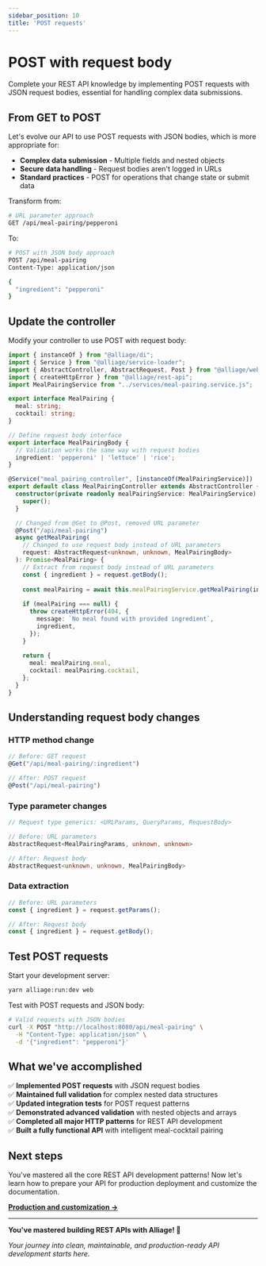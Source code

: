 ```yaml
---
sidebar_position: 10
title: 'POST requests'
---
```


# POST with request body

Complete your REST API knowledge by implementing POST requests with JSON request bodies, essential for handling complex data submissions.

## From GET to POST

Let's evolve our API to use POST requests with JSON bodies, which is more appropriate for:
- **Complex data submission** - Multiple fields and nested objects
- **Secure data handling** - Request bodies aren't logged in URLs
- **Standard practices** - POST for operations that change state or submit data

Transform from:
```bash
# URL parameter approach
GET /api/meal-pairing/pepperoni
```

To:
```bash
# POST with JSON body approach
POST /api/meal-pairing
Content-Type: application/json

{
  "ingredient": "pepperoni"
}
```

## Update the controller

Modify your controller to use POST with request body:

```typescript title="src/controllers/meal-pairing.controller.ts"
import { instanceOf } from "@alliage/di";
import { Service } from "@alliage/service-loader";
import { AbstractController, AbstractRequest, Post } from "@alliage/webserver";
import { createHttpError } from "@alliage/rest-api";
import MealPairingService from "../services/meal-pairing.service.js";

export interface MealPairing {
  meal: string;
  cocktail: string;
}

// Define request body interface
export interface MealPairingBody {
  // Validation works the same way with request bodies
  ingredient: 'pepperoni' | 'lettuce' | 'rice';
}

@Service("meal_pairing_controller", [instanceOf(MealPairingService)])
export default class MealPairingController extends AbstractController {
  constructor(private readonly mealPairingService: MealPairingService) {
    super();
  }

  // Changed from @Get to @Post, removed URL parameter
  @Post("/api/meal-pairing")
  async getMealPairing(
    // Changed to use request body instead of URL parameters
    request: AbstractRequest<unknown, unknown, MealPairingBody>
  ): Promise<MealPairing> {
    // Extract from request body instead of URL parameters
    const { ingredient } = request.getBody();
    
    const mealPairing = await this.mealPairingService.getMealPairing(ingredient);
    
    if (mealPairing === null) {
      throw createHttpError(404, {
        message: `No meal found with provided ingredient`,
        ingredient,
      });
    }
    
    return {
      meal: mealPairing.meal,
      cocktail: mealPairing.cocktail,
    };
  }
}
```

## Understanding request body changes

### HTTP method change
```typescript
// Before: GET request
@Get("/api/meal-pairing/:ingredient")

// After: POST request
@Post("/api/meal-pairing")
```

### Type parameter changes
```typescript
// Request type generics: <URLParams, QueryParams, RequestBody>

// Before: URL parameters
AbstractRequest<MealPairingParams, unknown, unknown>

// After: Request body
AbstractRequest<unknown, unknown, MealPairingBody>
```

### Data extraction
```typescript
// Before: URL parameters
const { ingredient } = request.getParams();

// After: Request body
const { ingredient } = request.getBody();
```

## Test POST requests

Start your development server:

```bash
yarn alliage:run:dev web
```

Test with POST requests and JSON body:

```bash
# Valid requests with JSON bodies
curl -X POST "http://localhost:8080/api/meal-pairing" \
  -H "Content-Type: application/json" \
  -d '{"ingredient": "pepperoni"}'
```

## What we've accomplished

✅ **Implemented POST requests** with JSON request bodies  
✅ **Maintained full validation** for complex nested data structures  
✅ **Updated integration tests** for POST request patterns  
✅ **Demonstrated advanced validation** with nested objects and arrays  
✅ **Completed all major HTTP patterns** for REST API development  
✅ **Built a fully functional API** with intelligent meal-cocktail pairing  

## Next steps

You've mastered all the core REST API development patterns! Now let's learn how to prepare your API for production deployment and customize the documentation.

**[Production and customization →](/docs/tutorial-rest-api/production-and-customization)**

---

**You've mastered building REST APIs with Alliage! 🎉**

*Your journey into clean, maintainable, and production-ready API development starts here.* 